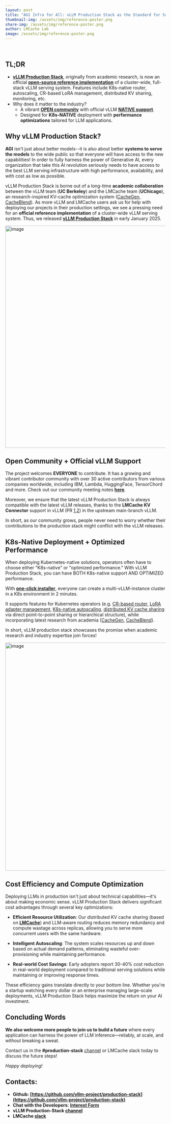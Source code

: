 ```yaml
---
layout: post
title: "AGI Infra for All: vLLM Production Stack as the Standard for Scalable vLLM Serving"
thumbnail-img: /assets/img/reference-poster.png
share-img: /assets/img/reference-poster.png
author: LMCache Lab
image: /assets/img/reference-poster.png
---
```

<br>





## TL;DR

- [**vLLM Production Stack**](https://github.com/vllm-project/production-stack), originally from academic research, is now an official [**open-source reference implementation**](https://docs.vllm.ai/en/latest/deployment/k8s.html) of a cluster-wide, full-stack vLLM serving system. Features include K8s-native router, autoscaling, CR-based LoRA management, distributed KV sharing, monitoring, etc.
- Why does it matter to the industry? 
  - A vibrant [**OPEN community**](https://github.com/vllm-project/production-stack/blob/main/community/community-event.md) with official vLLM [**NATIVE support**](https://github.com/vllm-project/vllm/pull/12953).
  - Designed for **K8s-NATIVE** deployment with **performance optimizations** tailored for LLM applications.


## Why vLLM Production Stack?

**AGI** isn't just about better models--it is also about better **systems to serve the models** to the wide public so that everyone will have access to the new capabilities! In order to fully harness the power of Generative AI, every organization that take this AI revolution seriously needs to have access to the best LLM serving infrastructure with high performance, availability, and with cost as low as possible.

vLLM Production Stack is borne out of a long-time **academic collaboration** between the vLLM team (**UC Berkeley**) and the LMCache team (**UChicago**), an research-inspired KV-cache optimization system ([CacheGen](https://dl.acm.org/doi/10.1145/3651890.3672274), [CacheBlend](https://arxiv.org/abs/2405.16444)). 
As more vLLM and LMCache users ask us for help with deploying our projects in their production settings, we see a pressing need for an **official reference implementation** of a cluster-wide vLLM serving system. Thus, we released [**vLLM Production Stack**](https://github.com/vllm-project/production-stack) in early January 2025. 

<img width="695" alt="image" src="https://github.com/user-attachments/assets/1a4608cb-da03-4778-8316-eee0a89f8e13" />

## Open Community + Official vLLM Support

The project welcomes **EVERYONE** to contribute. It has a growing and vibrant contributor community with over 30 active contributors from various companies worldwide, including IBM, Lambda, HuggingFace, TensorChord and more.
Check out our community meeting notes [**here**](https://github.com/vllm-project/production-stack/blob/main/community/community-event.md).

Moreover, we ensure that the latest vLLM Production Stack is always compatible with the latest vLLM releases, thanks to the **LMCache KV Connector** support in vLLM (PR [1](https://github.com/vllm-project/vllm/pull/12953),[2](https://github.com/vllm-project/vllm/pull/10502)) in the upstream main-branch vLLM.

In short, as our community grows, people never need to worry whether their contributions to the production stack might conflict with the vLLM releases.


## K8s-Native Deployment + Optimized Performance

When deploying Kubernetes-native solutions, operators often have to choose either "K8s-native" or "optimized performance." With vLLM Production Stack, you can have BOTH K8s-native support AND OPTIMIZED performance. 

With [**one-click installer**](https://github.com/vllm-project/production-stack/blob/main/utils/install-minikube-cluster.sh), everyone can create a multi-vLLM-instance cluster in a K8s environment in 2 minutes. 

It supports features for Kubernetes operators (e.g. [CR-based router](https://github.com/vllm-project/production-stack/tree/main/src/router-controller), [LoRA adapter management](https://github.com/vllm-project/production-stack/blob/main/tutorials/09-lora-enabled-installation.md), [K8s-native autoscaling](https://github.com/vllm-project/production-stack/blob/main/tutorials/10-horizontal-autoscaling.md
), [distributed KV cache sharing](https://github.com/vllm-project/production-stack/blob/main/tutorials/06-remote-shared-kv-cache.md) via direct point-to-point sharing or hierarchical structure), while incorporating latest research from academia ([CacheGen](https://dl.acm.org/doi/10.1145/3651890.3672274), [CacheBlend](https://arxiv.org/abs/2405.16444)).

In short, vLLM production stack showcases the promise when academic research and industry expertise join forces! 

<img width="713" alt="image" src="https://github.com/user-attachments/assets/6fcc5955-aff8-4de4-93bb-b844124815b3" />



## Cost Efficiency and Compute Optimization

Deploying LLMs in production isn't just about technical capabilities—it's about making economic sense. vLLM Production Stack delivers significant cost advantages through several key optimizations:

- **Efficient Resource Utilization**: Our distributed KV cache sharing (based on [**LMCache**](https://github.com/LMCache/LMCache)) and LLM-aware routing reduces memory redundancy and compute wastage across replicas, allowing you to serve more concurrent users with the same hardware.

- **Intelligent Autoscaling**: The system scales resources up and down based on actual demand patterns, eliminating wasteful over-provisioning while maintaining performance.

- **Real-world Cost Savings**: Early adopters report 30-40% cost reduction in real-world deployment compared to traditional serving solutions while maintaining or improving response times.

These efficiency gains translate directly to your bottom line. Whether you're a startup watching every dollar or an enterprise managing large-scale deployments, vLLM Production Stack helps maximize the return on your AI investment.

## Concluding Words

**We also welcome more people to join us to build a future** where every application can harness the power of LLM inference—reliably, at scale, and without breaking a sweat. 

Contact us in the **#production-stack** [channel](https://vllm-dev.slack.com/archives/C089SMEAKRA) or LMCache slack today to discuss the future steps!

*Happy deploying!*

## Contacts:

- **Github: [https://github.com/vllm-project/production-stack](https://github.com/vllm-project/production-stack)**
- **Chat with the Developers**: **[Interest Form](https://forms.gle/mQfQDUXbKfp2St1z7)**
- **vLLM Production-Stack [channel](https://vllm-dev.slack.com/archives/C089SMEAKRA)**
- **LMCache [slack](https://join.slack.com/t/lmcacheworkspace/shared_invite/zt-2viziwhue-5Amprc9k5hcIdXT7XevTaQ)**
